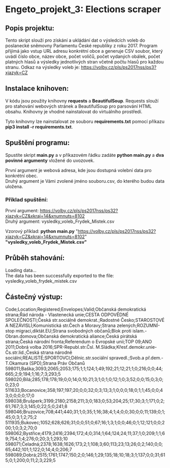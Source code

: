 # **Engeto_projekt_3: Elections scraper**

## Popis projektu:
Tento skript slouží pro získání a ukládání dat o výsledcích voleb do poslanecké sněmovny Parlamentu České republiky z roku 2017. Program přijímá jako vstup URL adresu konkrétní obce a generuje CSV soubor, který uvádí číslo obce, název obce, počet voličů, počet vydaných obálek, počet platných hlasů a výsledky jednotlivých stran včetně počtu hlasů pro každou stranu. Odkaz na výsledky voleb je: https://volby.cz/pls/ps2017nss/ps3?xjazyk=CZ

## Instalace knihoven:
V kódu jsou použity knihovny **requests** a **BeautifulSoup**. Requests slouží pro stahování webových stránek a BeautifulSoup pro parsování HTML obsahu. Knihovny je vhodné nainstalovat do virtuálního prostředí.

Tyto knihovny lze nainstalovat ze souboru **requirements.txt** pomocí příkazu **pip3 install -r requirements.txt**.

## Spuštění programu:
Spustíte skript **main.py** a v příkazovém řádku zadáte **python main.py** a **dva povinné argumenty** vložené do uvozovek.

První argument je webová adresa, kde jsou dostupná volební data pro konkrétní obec.<br>
Druhý argument je Vámi zvolené jméno souboru.csv, do kterého budou data uložena.

### Příklad spuštění:
První argument: https://volby.cz/pls/ps2017nss/ps32?xjazyk=CZ&xkraj=14&xnumnuts=8102<br>
Druhý argument: vysledky_voleb_Frydek_Mistek.csv

Vzorový příklad: **python main.py** "https://volby.cz/pls/ps2017nss/ps32?xjazyk=CZ&xkraj=14&xnumnuts=8102" **"vysledky_voleb_Frydek_Mistek.csv"**

## Průběh stahování:
Loading data...<br>
The data has been successfully exported to the file: vysledky_voleb_frydek_mistek.csv

## Částečný výstup:
Code;Location;Registered;Envelopes;Valid;Občanská demokratická strana;Řád národa - Vlastenecká unie;CESTA ODPOVĚDNÉ SPOLEČNOSTI;Česká str.sociálně demokrat.;Radostné Česko;STAROSTOVÉ A NEZÁVISLÍ;Komunistická str.Čech a Moravy;Strana zelených;ROZUMNÍ-stop migraci,diktát.EU;Strana svobodných občanů;Blok proti islam.-Obran.domova;Občanská demokratická aliance;Česká pirátská strana;Česká národní fronta;Referendum o Evropské unii;TOP 09;ANO 2011;Dobrá volba 2016;SPR-Republ.str.Čsl. M.Sládka;Křesť.demokr.unie-Čs.str.lid.;Česká strana národně sociální;REALISTÉ;SPORTOVCI;Dělnic.str.sociální spravedl.;Svob.a př.dem.-T.Okamura (SPD);Strana Práv Občanů
598011;Baška;3093;2065;2053;175;1;1;124;1;49;192;21;12;21;1;0;216;0;0;44;665;2;9;194;1;16;7;3;293;5
598020;Bílá;285;178;178;19;0;0;14;0;10;21;3;1;0;1;0;12;1;0;3;52;0;0;15;0;3;0;0;23;0
511633;Bocanovice;358;197;197;20;0;0;32;0;3;13;3;1;0;0;0;18;0;1;1;45;0;0;43;0;0;0;0;17;0
598038;Brušperk;3199;2180;2158;211;3;0;183;0;53;204;25;17;30;3;1;171;0;2;61;767;3;3;145;0;22;5;0;241;8
598046;Bruzovice;708;441;440;31;1;0;35;1;16;38;4;1;4;0;0;30;0;0;11;139;0;1;45;0;3;1;2;75;2
511935;Bukovec;1052;628;626;31;0;0;51;0;67;16;1;3;1;0;0;46;0;1;12;121;0;0;200;1;0;3;2;70;0
598062;Bystřice;4179;2416;2394;172;4;0;314;1;64;124;24;11;37;1;0;209;1;1;69;754;1;4;276;0;20;3;1;293;10
598071;Čeladná;2378;1638;1626;173;2;1;108;3;60;113;23;13;26;0;2;140;0;0;65;442;101;1;122;0;14;4;0;206;7
598089;Dobrá;2515;1761;1747;150;2;0;146;1;29;135;18;10;18;3;1;137;0;0;31;615;0;1;200;0;11;2;3;229;5
